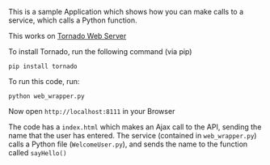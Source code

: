 This is a sample Application which shows how you can make calls to a service, which calls a Python function.

This works on [Tornado Web Server](http://www.tornadoweb.org/en/stable/)

To install Tornado, run the following command (via pip)

    pip install tornado
To run this code, run:

    python web_wrapper.py

Now open `http://localhost:8111` in your Browser

The code has a `index.html` which makes an Ajax call to the API, sending the name that the user has entered. The service (contained in `web_wrapper.py`) calls a Python file (`WelcomeUser.py`), and sends the name to the function called `sayHello()`
